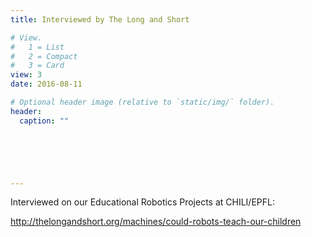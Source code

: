 ```yaml
---
title: Interviewed by The Long and Short

# View.
#   1 = List
#   2 = Compact
#   3 = Card
view: 3
date: 2016-08-11

# Optional header image (relative to `static/img/` folder).
header:
  caption: ""

  




---
```



Interviewed on our Educational Robotics Projects at CHILI/EPFL:

http://thelongandshort.org/machines/could-robots-teach-our-children


